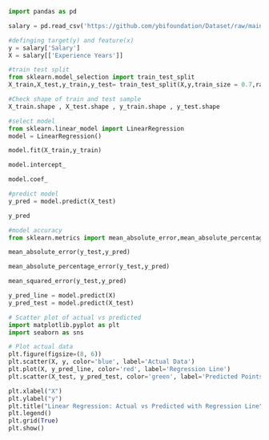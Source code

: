 ```python
import pandas as pd
```

```python
salary = pd.read_csv('https://github.com/ybifoundation/Dataset/raw/main/Salary%20Data.csv')
```

```python
#definging target(y) and feature(x)
y = salary['Salary']
X = salary[['Experience Years']]
```

```python
#train test split
from sklearn.model_selection import train_test_split
X_train,X_test,y_train,y_test= train_test_split(X,y,train_size = 0.7,random_state =42)
```

```python
#Check shape of train and test sample
X_train.shape , X_test.shape , y_train.shape , y_test.shape
```

```python
#select model
from sklearn.linear_model import LinearRegression
model = LinearRegression()
```

```python
model.fit(X_train,y_train)
```

```python
model.intercept_
```

```python
model.coef_
```

```python
#predict model
y_pred = model.predict(X_test)
```

```python
y_pred
```

```python
#model accuracy
from sklearn.metrics import mean_absolute_error,mean_absolute_percentage_error, mean_squared_error
```

```python
mean_absolute_error(y_test,y_pred)
```

```python
mean_absolute_percentage_error(y_test,y_pred)
```

```python
mean_squared_error(y_test,y_pred)
```

```python
y_pred_line = model.predict(X)
y_pred_test = model.predict(X_test)
```

```python
# Scatter plot of actual vs predicted
import matplotlib.pyplot as plt
import seaborn as sns

# Plot actual data
plt.figure(figsize=(8, 6))
plt.scatter(X, y, color='blue', label='Actual Data')                   # all real data
plt.plot(X, y_pred_line, color='red', label='Regression Line')         # regression curve
plt.scatter(X_test, y_pred_test, color='green', label='Predicted Points')  # predicted points on test data

plt.xlabel("X")
plt.ylabel("y")
plt.title("Linear Regression: Actual vs Predicted with Regression Line")
plt.legend()
plt.grid(True)
plt.show()
```

```python

```

